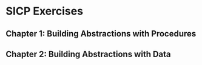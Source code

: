 ---
---

# SICP Exercises

## Chapter 1: Building Abstractions with Procedures

## Chapter 2: Building Abstractions with Data
